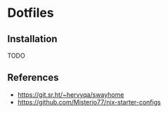 # Dotfiles

## Installation

TODO

## References

- <https://git.sr.ht/~hervyqa/swayhome>
- <https://github.com/Misterio77/nix-starter-configs>

